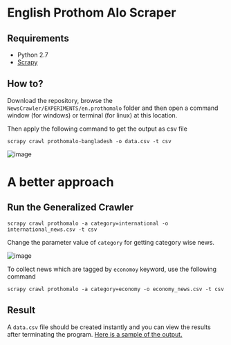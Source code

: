 # English Prothom Alo Scraper

## Requirements

* Python 2.7
* [Scrapy](https://scrapy.org/)

## How to?

Download the repository, browse the `NewsCrawler/EXPERIMENTS/en.prothomalo` folder and then open a command window (for windows) or terminal (for linux) at this location.

Then apply the following command to get the output as csv file 

`scrapy crawl prothomalo-bangladesh -o data.csv -t csv`

![image](http://i.imgur.com/qScTmMQ.gif)

# A better approach

## Run the Generalized Crawler

```
scrapy crawl prothomalo -a category=international -o international_news.csv -t csv
```

Change the parameter value of `category` for getting category wise news. 

![image](http://i.imgur.com/WVpqTE9.png)

To collect news which are tagged by `economoy` keyword, use the following command

```
scrapy crawl prothomalo -a category=economy -o economy_news.csv -t csv
```


## Result

A `data.csv` file should be created instantly and you can view the results after terminating the program. [Here is a sample of the output.](https://github.com/manashmndl/NewsCrawler/blob/master/EXPERIMENTS/en.prothomalo/Sample_Data/data.csv)


